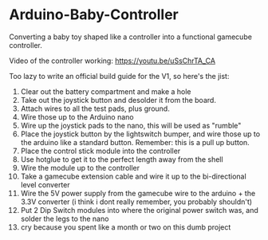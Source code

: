 # Arduino-Baby-Controller
Converting a baby toy shaped like a controller into a functional gamecube controller.

Video of the controller working: https://youtu.be/uSsChrTA_CA

Too lazy to write an official build guide for the V1, so here's the jist:
1. Clear out the battery compartment and make a hole
2. Take out the joystick button and desolder it from the board.
3. Attach wires to all the test pads, plus ground.
4. Wire those up to the Arduino nano
5. Wire up the joystick pads to the nano, this will be used as "rumble"
6. Place the joystick button by the lightswitch bumper, and wire those up to the arduino like a standard button. Remember: this is a pull up button.
7. Place the control stick module into the controller
8. Use hotglue to get it to the perfect length away from the shell
9. Wire the module up to the controller
10. Take a gamecube extension cable and wire it up to the bi-directional level converter
11. Wire the 5V power supply from the gamecube wire to the arduino + the 3.3V converter (i think i dont really remember, you probably shouldn't)
12. Put 2 Dip Switch modules into where the original power switch was, and solder the legs to the nano
13. cry because you spent like a month or two on this dumb project 
